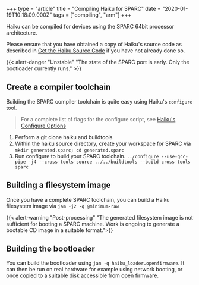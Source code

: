 +++
type = "article"
title = "Compiling Haiku for SPARC"
date = "2020-01-19T10:18:09.000Z"
tags = ["compiling", "arm"]
+++

Haiku can be compiled for devices using the SPARC 64bit processor architecture.

Please ensure that you have obtained a copy of Haiku's source code as described in
[Get the Haiku Source Code](https://www.haiku-os.org/guides/building/get-source-git) 
if you have not already done so.

{{< alert-danger "Unstable" "The state of the SPARC port is early. Only the bootloader currently runs." >}}

## Create a compiler toolchain

Building the SPARC compiler toolchain is quite easy using Haiku's ```configure``` tool.

> For a complete list of flags for the configure script, see [Haiku's Configure Options](/guides/building/configure)

1. Perform a git clone haiku and buildtools
2. Within the haiku source directory, create your workspace for SPARC via ```mkdir generated.sparc; cd generated.sparc```
2. Run configure to build your SPARC toolchain. ```../configure --use-gcc-pipe -j4 --cross-tools-source ../../buildtools --build-cross-tools sparc```

## Building a filesystem image

Once you have a complete SPARC toolchain, you can build a Haiku filesystem image via ``jam -j2 -q @minimum-raw``

{{< alert-warning "Post-processing" "The generated filesystem image is not sufficient for booting a SPARC machine. Work is ongoing to generate a bootable CD image in a suitable format.">}}

## Building the bootloader

You can build the bootloader using ``jam -q haiku_loader.openfirmware``. It can
then be run on real hardware for example using network booting, or once copied
to a suitable disk accessible from open firmware.
